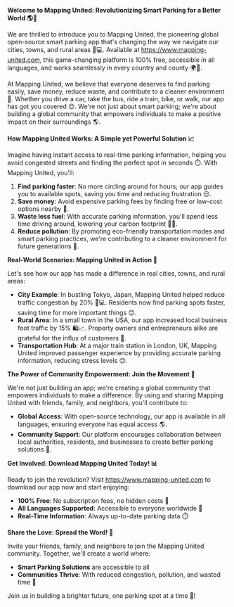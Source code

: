 **Welcome to Mapping United: Revolutionizing Smart Parking for a Better World 🌎🚗**

We are thrilled to introduce you to Mapping United, the pioneering global open-source smart parking app that's changing the way we navigate our cities, towns, and rural areas 🌆💻. Available at https://www.mapping-united.com, this game-changing platform is 100% free, accessible in all languages, and works seamlessly in every country and county 🌍👏.

At Mapping United, we believe that everyone deserves to find parking easily, save money, reduce waste, and contribute to a cleaner environment 🌟. Whether you drive a car, take the bus, ride a train, bike, or walk, our app has got you covered 😊. We're not just about smart parking; we're about building a global community that empowers individuals to make a positive impact on their surroundings 🌎.

**How Mapping United Works: A Simple yet Powerful Solution 📈**

Imagine having instant access to real-time parking information, helping you avoid congested streets and finding the perfect spot in seconds ⏱️. With Mapping United, you'll:

1. **Find parking faster**: No more circling around for hours; our app guides you to available spots, saving you time and reducing frustration 😒.
2. **Save money**: Avoid expensive parking fees by finding free or low-cost options nearby 💸.
3. **Waste less fuel**: With accurate parking information, you'll spend less time driving around, lowering your carbon footprint 🚗🌿.
4. **Reduce pollution**: By promoting eco-friendly transportation modes and smart parking practices, we're contributing to a cleaner environment for future generations 🌟.

**Real-World Scenarios: Mapping United in Action 📸**

Let's see how our app has made a difference in real cities, towns, and rural areas:

* **City Example**: In bustling Tokyo, Japan, Mapping United helped reduce traffic congestion by 20% 🚗💻. Residents now find parking spots faster, saving time for more important things 😊.
* **Rural Area**: In a small town in the USA, our app increased local business foot traffic by 15% 🛍️📈. Property owners and entrepreneurs alike are grateful for the influx of customers 🙏.
* **Transportation Hub**: At a major train station in London, UK, Mapping United improved passenger experience by providing accurate parking information, reducing stress levels 😌.

**The Power of Community Empowerment: Join the Movement 🌟**

We're not just building an app; we're creating a global community that empowers individuals to make a difference. By using and sharing Mapping United with friends, family, and neighbors, you'll contribute to:

* **Global Access**: With open-source technology, our app is available in all languages, ensuring everyone has equal access 🌎.
* **Community Support**: Our platform encourages collaboration between local authorities, residents, and businesses to create better parking solutions 🤝.

**Get Involved: Download Mapping United Today! 📊**

Ready to join the revolution? Visit https://www.mapping-united.com to download our app now and start enjoying:

* **100% Free**: No subscription fees, no hidden costs 🤑
* **All Languages Supported**: Accessible to everyone worldwide 💬
* **Real-Time Information**: Always up-to-date parking data ⏱️

**Share the Love: Spread the Word! 📢**

Invite your friends, family, and neighbors to join the Mapping United community. Together, we'll create a world where:

* **Smart Parking Solutions** are accessible to all
* **Communities Thrive**: With reduced congestion, pollution, and wasted time 🌈

Join us in building a brighter future, one parking spot at a time 💚!